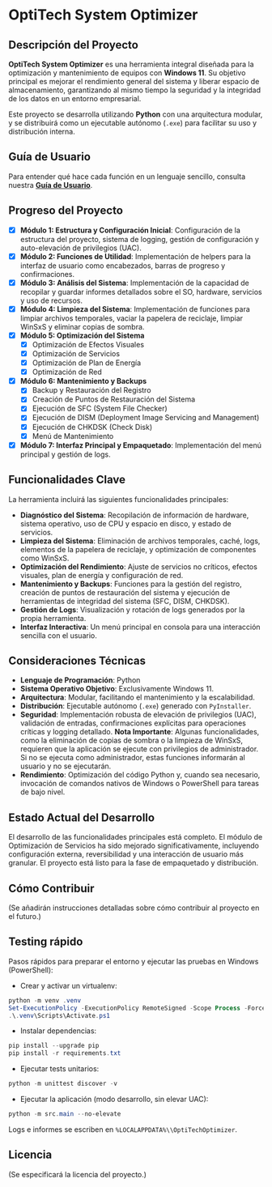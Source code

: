 # OptiTech System Optimizer

## Descripción del Proyecto

**OptiTech System Optimizer** es una herramienta integral diseñada para la optimización y mantenimiento de equipos con **Windows 11**. Su objetivo principal es mejorar el rendimiento general del sistema y liberar espacio de almacenamiento, garantizando al mismo tiempo la seguridad y la integridad de los datos en un entorno empresarial.

Este proyecto se desarrolla utilizando **Python** con una arquitectura modular, y se distribuirá como un ejecutable autónomo (`.exe`) para facilitar su uso y distribución interna.

## Guía de Usuario

Para entender qué hace cada función en un lenguaje sencillo, consulta nuestra **[Guía de Usuario](GUIA_USUARIO.md)**.

## Progreso del Proyecto

*   [x] **Módulo 1: Estructura y Configuración Inicial**: Configuración de la estructura del proyecto, sistema de logging, gestión de configuración y auto-elevación de privilegios (UAC).
*   [x] **Módulo 2: Funciones de Utilidad**: Implementación de helpers para la interfaz de usuario como encabezados, barras de progreso y confirmaciones.
*   [x] **Módulo 3: Análisis del Sistema**: Implementación de la capacidad de recopilar y guardar informes detallados sobre el SO, hardware, servicios y uso de recursos.
*   [x] **Módulo 4: Limpieza del Sistema**: Implementación de funciones para limpiar archivos temporales, vaciar la papelera de reciclaje, limpiar WinSxS y eliminar copias de sombra.
*   [x] **Módulo 5: Optimización del Sistema**
    *   [x] Optimización de Efectos Visuales
    *   [x] Optimización de Servicios
    *   [x] Optimización de Plan de Energía
    *   [x] Optimización de Red
*   [x] **Módulo 6: Mantenimiento y Backups**
    *   [x] Backup y Restauración del Registro
    *   [x] Creación de Puntos de Restauración del Sistema
    *   [x] Ejecución de SFC (System File Checker)
    *   [x] Ejecución de DISM (Deployment Image Servicing and Management)
    *   [x] Ejecución de CHKDSK (Check Disk)
    *   [x] Menú de Mantenimiento
*   [x] **Módulo 7: Interfaz Principal y Empaquetado**: Implementación del menú principal y gestión de logs.

## Funcionalidades Clave

La herramienta incluirá las siguientes funcionalidades principales:

*   **Diagnóstico del Sistema**: Recopilación de información de hardware, sistema operativo, uso de CPU y espacio en disco, y estado de servicios.
*   **Limpieza del Sistema**: Eliminación de archivos temporales, caché, logs, elementos de la papelera de reciclaje, y optimización de componentes como WinSxS.
*   **Optimización del Rendimiento**: Ajuste de servicios no críticos, efectos visuales, plan de energía y configuración de red.
*   **Mantenimiento y Backups**: Funciones para la gestión del registro, creación de puntos de restauración del sistema y ejecución de herramientas de integridad del sistema (SFC, DISM, CHKDSK).
*   **Gestión de Logs**: Visualización y rotación de logs generados por la propia herramienta.
*   **Interfaz Interactiva**: Un menú principal en consola para una interacción sencilla con el usuario.

## Consideraciones Técnicas

*   **Lenguaje de Programación**: Python
*   **Sistema Operativo Objetivo**: Exclusivamente Windows 11.
*   **Arquitectura**: Modular, facilitando el mantenimiento y la escalabilidad.
*   **Distribución**: Ejecutable autónomo (`.exe`) generado con `PyInstaller`.
*   **Seguridad**: Implementación robusta de elevación de privilegios (UAC), validación de entradas, confirmaciones explícitas para operaciones críticas y logging detallado. **Nota Importante**: Algunas funcionalidades, como la eliminación de copias de sombra o la limpieza de WinSxS, requieren que la aplicación se ejecute con privilegios de administrador. Si no se ejecuta como administrador, estas funciones informarán al usuario y no se ejecutarán.
*   **Rendimiento**: Optimización del código Python y, cuando sea necesario, invocación de comandos nativos de Windows o PowerShell para tareas de bajo nivel.

## Estado Actual del Desarrollo

El desarrollo de las funcionalidades principales está completo. El módulo de Optimización de Servicios ha sido mejorado significativamente, incluyendo configuración externa, reversibilidad y una interacción de usuario más granular. El proyecto está listo para la fase de empaquetado y distribución.

## Cómo Contribuir

(Se añadirán instrucciones detalladas sobre cómo contribuir al proyecto en el futuro.)

## Testing rápido

Pasos rápidos para preparar el entorno y ejecutar las pruebas en Windows (PowerShell):

- Crear y activar un virtualenv:

```powershell
python -m venv .venv
Set-ExecutionPolicy -ExecutionPolicy RemoteSigned -Scope Process -Force
.\.venv\Scripts\Activate.ps1
```

- Instalar dependencias:

```powershell
pip install --upgrade pip
pip install -r requirements.txt
```

- Ejecutar tests unitarios:

```powershell
python -m unittest discover -v
```

- Ejecutar la aplicación (modo desarrollo, sin elevar UAC):

```powershell
python -m src.main --no-elevate
```

Logs e informes se escriben en `%LOCALAPPDATA%\\OptiTechOptimizer`.

## Licencia

(Se especificará la licencia del proyecto.)